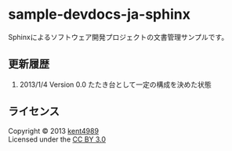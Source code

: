 sample-devdocs-ja-sphinx
========================
Sphinxによるソフトウェア開発プロジェクトの文書管理サンプルです。

更新履歴
--------
1. 2013/1/4 Version 0.0 たたき台として一定の構成を決めた状態

ライセンス
----------
Copyright &copy; 2013 [kent4989](http://agnozingdays.hatenablog.com/)  
Licensed under the [CC BY 3.0](http://creativecommons.org/licenses/by/3.0/deed.ja)